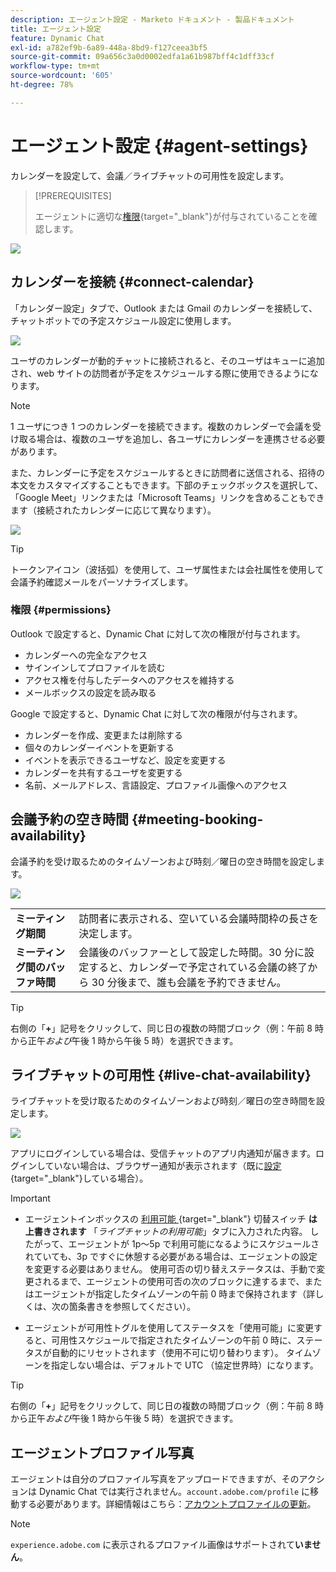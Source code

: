 ```yaml
---
description: エージェント設定 - Marketo ドキュメント - 製品ドキュメント
title: エージェント設定
feature: Dynamic Chat
exl-id: a782ef9b-6a89-448a-8bd9-f127ceea3bf5
source-git-commit: 09a656c3a0d0002edfa1a61b987bff4c1dff33cf
workflow-type: tm+mt
source-wordcount: '605'
ht-degree: 78%

---
```


# エージェント設定 {#agent-settings}

カレンダーを設定して、会議／ライブチャットの可用性を設定します。

>[!PREREQUISITES]
>
>エージェントに適切な[権限](/help/marketo/product-docs/demand-generation/dynamic-chat/setup-and-configuration/permissions.md){target="_blank"}が付与されていることを確認します。

![](assets/agent-settings-1.png)

## カレンダーを接続 {#connect-calendar}

「カレンダー設定」タブで、Outlook または Gmail のカレンダーを接続して、チャットボットでの予定スケジュール設定に使用します。

![](assets/agent-settings-2.png)

ユーザのカレンダーが動的チャットに接続されると、そのユーザはキューに追加され、web サイトの訪問者が予定をスケジュールする際に使用できるようになります。

>[!NOTE]
>
>1 ユーザにつき 1 つのカレンダーを接続できます。複数のカレンダーで会議を受け取る場合は、複数のユーザを追加し、各ユーザにカレンダーを連携させる必要があります。

また、カレンダーに予定をスケジュールするときに訪問者に送信される、招待の本文をカスタマイズすることもできます。下部のチェックボックスを選択して、「Google Meet」リンクまたは「Microsoft Teams」リンクを含めることもできます（接続されたカレンダーに応じて異なります）。

![](assets/agent-settings-3.png)

>[!TIP]
>
>トークンアイコン（波括弧）を使用して、ユーザ属性または会社属性を使用して会議予約確認メールをパーソナライズします。

### 権限 {#permissions}

Outlook で設定すると、Dynamic Chat に対して次の権限が付与されます。

* カレンダーへの完全なアクセス
* サインインしてプロファイルを読む
* アクセス権を付与したデータへのアクセスを維持する
* メールボックスの設定を読み取る

Google で設定すると、Dynamic Chat に対して次の権限が付与されます。

* カレンダーを作成、変更または削除する
* 個々のカレンダーイベントを更新する
* イベントを表示できるユーザなど、設定を変更する
* カレンダーを共有するユーザを変更する
* 名前、メールアドレス、言語設定、プロファイル画像へのアクセス

## 会議予約の空き時間 {#meeting-booking-availability}

会議予約を受け取るためのタイムゾーンおよび時刻／曜日の空き時間を設定します。

![](assets/agent-settings-4.png)

<table>
 <tbody>
  <tr>
   <td><b>ミーティング期間</b></td>
   <td>訪問者に表示される、空いている会議時間枠の長さを決定します。</td>
  </tr>
  <tr>
   <td><b>ミーティング間のバッファ時間</b></td>
   <td>会議後のバッファーとして設定した時間。30 分に設定すると、カレンダーで予定されている会議の終了から 30 分後まで、誰も会議を予約できません。</td>
  </tr>
 </tbody>
</table>

>[!TIP]
>
>右側の「**+**」記号をクリックして、同じ日の複数の時間ブロック（例：午前 8 時から正午&#x200B;_および_&#x200B;午後 1 時から午後 5 時）を選択できます。

## ライブチャットの可用性 {#live-chat-availability}

ライブチャットを受け取るためのタイムゾーンおよび時刻／曜日の空き時間を設定します。

![](assets/agent-settings-5.png)

アプリにログインしている場合は、受信チャットのアプリ内通知が届きます。ログインしていない場合は、ブラウザー通知が表示されます（既に[設定](/help/marketo/product-docs/demand-generation/dynamic-chat/live-chat/agent-inbox.md#live-chat-notifications){target="_blank"}している場合）。

>[!IMPORTANT]
>
>* エージェントインボックスの [ 利用可能 ](/help/marketo/product-docs/demand-generation/dynamic-chat/live-chat/agent-inbox.md#availability-toggle){target="_blank"} 切替スイッチ **は上書きされます** 「_ライブチャットの利用可能_」タブに入力された内容。 したがって、エージェントが 1p～5p で利用可能になるようにスケジュールされていても、3p ですぐに休憩する必要がある場合は、エージェントの設定を変更する必要はありません。 使用可否の切り替えステータスは、手動で変更されるまで、エージェントの使用可否の次のブロックに達するまで、またはエージェントが指定したタイムゾーンの午前 0 時まで保持されます（詳しくは、次の箇条書きを参照してください）。
>
>* エージェントが可用性トグルを使用してステータスを「使用可能」に変更すると、可用性スケジュールで指定されたタイムゾーンの午前 0 時に、ステータスが自動的にリセットされます（使用不可に切り替わります）。 タイムゾーンを指定しない場合は、デフォルトで UTC （協定世界時）になります。

>[!TIP]
>
>右側の「**+**」記号をクリックして、同じ日の複数の時間ブロック（例：午前 8 時から正午&#x200B;_および_&#x200B;午後 1 時から午後 5 時）を選択できます。

## エージェントプロファイル写真

エージェントは自分のプロファイル写真をアップロードできますが、そのアクションは Dynamic Chat では実行されません。`account.adobe.com/profile` に移動する必要があります。詳細情報はこちら：[アカウントプロファイルの更新](https://helpx.adobe.com/jp/manage-account/using/edit-adobe-account-personal-profile.html)。

>[!NOTE]
>
>`experience.adobe.com` に表示されるプロファイル画像はサポートされて&#x200B;**いません**。

